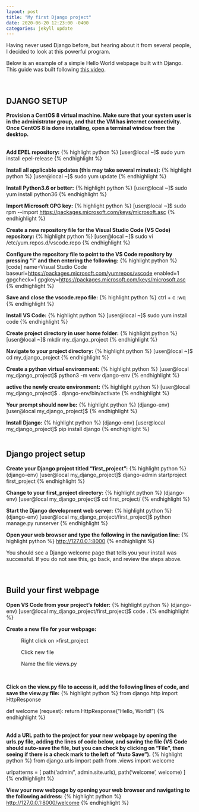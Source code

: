 ```yaml
---
layout: post
title: "My first Django project"
date: 2020-06-20 12:23:00 -0400
categories: jekyll update
---
```

Having never used Django before, but hearing about it from several people, I decided to look at this powerful program.

Below is an example of a simple Hello World webpage built with Django.  This guide was built following [this video][django-howto].
<br/>
<br/>
<br/>

<h2>DJANGO SETUP</h2>

<b>Provision a CentOS 8 virtual machine.  Make sure that your system user is in the administrator group, and that the VM has internet connectivity. Once CentOS 8 is done installing, open a terminal window from the desktop.</b><br />
<br />

<b>Add EPEL repository:</b>
{% highlight python %}
[user@local ~]$ sudo yum install epel-release
{% endhighlight %}<br />

<b>Install all applicable updates (this may take several minutes):</b>
{% highlight python %}
[user@local ~]$ sudo yum update
{% endhighlight %}<br />

<b>Install Python3.6 or better:</b>
{% highlight python %}
[user@local ~]$ sudo yum install python36
{% endhighlight %}<br />

<b>Import Microsoft GPG key:</b>
{% highlight python %}
[user@local ~]$ sudo rpm --import https://packages.microsoft.com/keys/microsoft.asc
{% endhighlight %}<br />

<b>Create a new repository file for the Visual Studio Code (VS Code) repository:</b>
{% highlight python %}
[user@local ~]$ sudo vi /etc/yum.repos.d/vscode.repo
{% endhighlight %}<br />

<b>Configure the repository file to point to the VS Code repository by pressing “i” and then entering the following:</b>
{% highlight python %}
[code]
name=Visual Studio Code
baseurl=https://packages.microsoft.com/yumrepos/vscode
enabled=1
gpgcheck=1
gpgkey=https://packages.microsoft.com/keys/microsoft.asc
{% endhighlight %}<br />

<b>Save and close the vscode.repo file:</b>
{% highlight python %}
ctrl + c
:wq
{% endhighlight %}<br />

<b>Install VS Code:</b>
{% highlight python %}
[user@local ~]$ sudo yum install code
{% endhighlight %}<br />

<b>Create project directory in user home folder:</b>
{% highlight python %}
[user@local ~]$ mkdir my_django_project
{% endhighlight %}<br />

<b>Navigate to your project directory:</b>
{% highlight python %}
[user@local ~]$ cd my_django_project
{% endhighlight %}<br />

<b>Create a python virtual environment:</b>
{% highlight python %}
[user@local my_django_project]$ python3 -m venv django-env
{% endhighlight %}<br />

<b>active the newly create environment:</b>
{% highlight python %}
[user@local my_django_project]$ . django-env/bin/activate
{% endhighlight %}<br />

<b>Your prompt should now be:</b>
{% highlight python %}
(django-env) [user@local my_django_project]$
{% endhighlight %}<br />

<b>Install Django:</b>
{% highlight python %}
(django-env) [user@local my_django_project]$ pip install django
{% endhighlight %}<br />
<br />

<h2>Django project setup</h2>

<b>Create your Django project titled “first_project”:</b>
{% highlight python %}
(django-env) [user@local my_django_project]$ django-admin startproject first_project
{% endhighlight %}<br />

<b>Change to your first_project directory:</b>
{% highlight python %}
(django-env) [user@local my_django_project]$ cd first_project/
{% endhighlight %}<br />

<b>Start the Django development web server:</b>
{% highlight python %}
(django-env) [user@local my_django_project/first_project]$ python manage.py runserver
{% endhighlight %}<br />

<b>Open your web browser and type the following in the navigation line:</b>
{% highlight python %}
http://127.0.0.1:8000
{% endhighlight %}

You should see a Django welcome page that tells you your install was successful. If you do not see this, go back, and review the steps above.
<br />
<br />
<br />


<h2>Build your first webpage</h2>

<b>Open VS Code from your project’s folder:</b>
{% highlight python %}
(django-env) [user@local my_django_project/first_project]$ code .
{% endhighlight %}<br />

<b>Create a new file for your webpage:</b>
<p style="margin-left: 40px">Right click on >first_project</p>
<p style="margin-left: 40px">Click new file</p>
<p style="margin-left: 40px">Name the file views.py</p>
<br/>

<b>Click on the view.py file to access it, add the following lines of code, and save the view.py file:</b>
{% highlight python %}
from django.http import HttpResponse

def welcome (request):
    return HttpResponse(“Hello, World!”)
{% endhighlight %}<br /> 

<b>Add a URL path to the project for your new webpage by opening the urls.py file, adding the lines of code below, and saving the file (VS Code should auto-save the file, but you can check by clicking on “File”, then seeing if there is a check mark to the left of “Auto Save”).</b>
{% highlight python %}
from django.urls import path
from .views import welcome

urlpatterns = [
path(‘admin/’, admin.site.urls),
path(‘welcome’, welcome)
]
{% endhighlight %}<br />

<b>View your new webpage by opening your web browser and navigating to the following address:</b>
{% highlight python %}
http://127.0.0.1:8000/welcome
{% endhighlight %}



[django-howto]:https://www.youtube.com/watch?v=ovql0Ui3n_I&t=598s